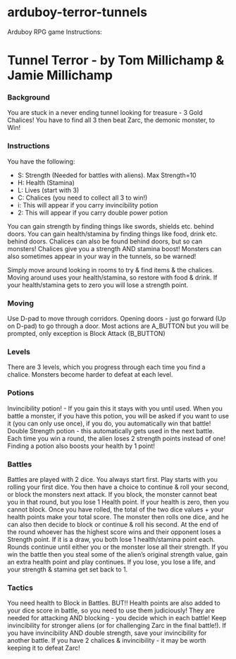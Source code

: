 # arduboy-terror-tunnels
Arduboy RPG game
Instructions:

<h1>Tunnel Terror - by Tom Millichamp & Jamie Millichamp</h1>

<h3>Background</h3>
You are stuck in a never ending tunnel looking for treasure - 3 Gold Chalices!
You have to find all 3 then beat Zarc, the demonic monster, to Win!

<h3>Instructions</h3>
You have the following:
<ul>
<li>S:	Strength (Needed for battles with aliens). Max Strength=10</li>
<li>H:	Health (Stamina)</li>
<li>L:	Lives (start with 3)</li>
<li>C:	Chalices (you need to collect all 3 to win!)</li>
<li>i:	This will appear if you carry invincibility potion</li>
<li>2:	This will appear if you carry double power potion</li>
</ul>
You can gain strength by finding things like swords, shields etc. behind doors.
You can gain health/stamina by finding things like food, drink etc. behind doors.
Chalices can also be found behind doors, but so can monsters!
Chalices give you a strength AND stamina boost!
Monsters can also sometimes appear in your way in the tunnels, so be warned!

Simply move around looking in rooms to try & find items & the chalices. Moving around uses your health/stamina, so restore with food & drink. If your health/stamina gets to zero you will lose a strength point.

<h3>Moving</h3>
Use D-pad to move through corridors.
Opening doors - just go forward (Up on D-pad) to go through a door.
Most actions are A_BUTTON but you will be prompted, only exception is Block Attack (B_BUTTON)

<h3>Levels</h3>
There are 3 levels, which you progress through each time you find a chalice.
Monsters become harder to defeat at each level.

<h3>Potions</h3>
Invincibility potion! - If you gain this it stays with you until used. When you battle a monster, if you have this potion, you will be asked if you want to use it (you can only use once), if you do, you automatically win that battle!
Double Strength potion - this automatically gets used in the next battle. Each time you win a round, the alien loses 2 strength points instead of one!
Finding a potion also boosts your health by 1 point!

<h3>Battles</h3>
Battles are played with 2 dice. You always start first. 
Play starts with you rolling your first dice.
You then have a choice to continue & roll your second, or block the monsters next attack. If you block, the monster cannot beat you in that round, but you lose 1 Health point.
If your health is zero, then you cannot block.
Once you have rolled, the total of the two dice values + your health points make your total score.
The monster then rolls one dice, and he can also then decide to block or continue & roll his second.
At the end of the round whoever has the highest score wins and their opponent loses a Strength point.
If it is a draw, you both lose 1 health/stamina point each.
Rounds continue until either you or the monster lose all their strength.
If you win the battle then you steal some of the alien’s original strength value, gain an extra health point and play continues. If you lose, you lose a life, and your strength & stamina get set back to 1.

<h3>Tactics</h3>
You need health to Block in Battles. BUT!! Health points are also added to your dice score in battle, so you need to use them judiciously! They are needed for attacking AND blocking - you decide which in each battle!
Keep invincibility for stronger aliens (or for challenging Zarc in the final battle!).
If you have invincibility AND double strength, save your invincibility for another battle.
If you have 2 chalices & invincibility - it may be worth keeping it to defeat Zarc!


